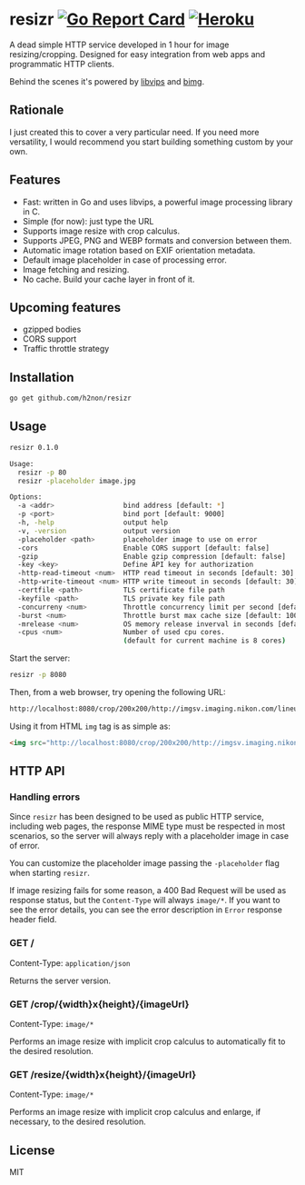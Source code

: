 # resizr [![Go Report Card](http://goreportcard.com/badge/h2non/resizr)](http://goreportcard.com/report/h2non/resizr) [![Heroku](https://img.shields.io/badge/Heroku-Deploy_Now-blue.svg)](https://heroku.com/deploy)

A dead simple HTTP service developed in 1 hour for image resizing/cropping. 
Designed for easy integration from web apps and programmatic HTTP clients.

Behind the scenes it's powered by [libvips](https://github.com/jcupitt/libvips) and [bimg](https://github.com/h2non/bimg).

## Rationale

I just created this to cover a very particular need. 
If you need more versatility, I would recommend you start building something custom by your own.

## Features

- Fast: written in Go and uses libvips, a powerful image processing library in C.
- Simple (for now): just type the URL
- Supports image resize with crop calculus.
- Supports JPEG, PNG and WEBP formats and conversion between them.
- Automatic image rotation based on EXIF orientation metadata.
- Default image placeholder in case of processing error.
- Image fetching and resizing.
- No cache. Build your cache layer in front of it.

## Upcoming features

- gzipped bodies
- CORS support
- Traffic throttle strategy

## Installation

```bash
go get github.com/h2non/resizr
```

## Usage

```bash
resizr 0.1.0

Usage:
  resizr -p 80
  resizr -placeholder image.jpg

Options:
  -a <addr>                 bind address [default: *]
  -p <port>                 bind port [default: 9000]
  -h, -help                 output help
  -v, -version              output version
  -placeholder <path>       placeholder image to use on error
  -cors                     Enable CORS support [default: false]
  -gzip                     Enable gzip compression [default: false]
  -key <key>                Define API key for authorization
  -http-read-timeout <num>  HTTP read timeout in seconds [default: 30]
  -http-write-timeout <num> HTTP write timeout in seconds [default: 30]
  -certfile <path>          TLS certificate file path
  -keyfile <path>           TLS private key file path
  -concurreny <num>         Throttle concurrency limit per second [default: disabled]
  -burst <num>              Throttle burst max cache size [default: 100]
  -mrelease <num>           OS memory release inverval in seconds [default: 30]
  -cpus <num>               Number of used cpu cores.
                            (default for current machine is 8 cores)
```

Start the server:
```bash
resizr -p 8080
```

Then, from a web browser, try opening the following URL:
```bash
http://localhost:8080/crop/200x200/http://imgsv.imaging.nikon.com/lineup/lens/zoom/normalzoom/af-s_dx_18-300mmf_35-56g_ed_vr/img/sample/sample4_l.jpg
```

Using it from HTML `img` tag is as simple as:
```html
<img src="http://localhost:8080/crop/200x200/http://imgsv.imaging.nikon.com/lineup/lens/zoom/normalzoom/af-s_dx_18-300mmf_35-56g_ed_vr/img/sample/sample4_l.jpg" />
```

## HTTP API

### Handling errors

Since `resizr` has been designed to be used as public HTTP service, including web pages, the response MIME type must be respected in most scenarios,
so the server will always reply with a placeholder image in case of error. 

You can customize the placeholder image passing the `-placeholder` flag when starting `resizr`.

If image resizing fails for some reason, a 400 Bad Request will be used as response status, but the `Content-Type` will always `image/*`.
If you want to see the error details, you can see the error description in `Error` response header field.

### GET /
Content-Type: `application/json`

Returns the server version. 

### GET /crop/{width}x{height}/{imageUrl}
Content-Type: `image/*`

Performs an image resize with implicit crop calculus to automatically fit to the desired resolution.

### GET /resize/{width}x{height}/{imageUrl}
Content-Type: `image/*`

Performs an image resize with implicit crop calculus and enlarge, if necessary, to the desired resolution.

## License

MIT